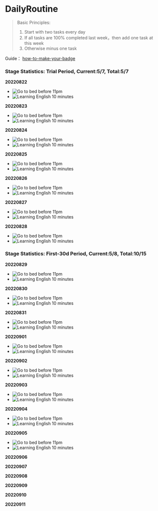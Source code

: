 # DailyRoutine

> Basic Principles:
> 1. Start with two tasks every day
> 2. If all tasks are 100% completed last week，then add one task at this week
> 3. Otherwise minus one task

Guide： [how-to-make-your-badge](https://shields.io/category/coverage)

### Stage Statistics: Trial Period, Current:5/7, Total:5/7

**20220822**

- ![Go to bed before 11pm](https://img.shields.io/badge/Go%20to%20bed%20before%2011pm-100%25-brightgreen)
- ![Learning English 10 minutes](https://img.shields.io/badge/Learning%20English%2010%20minutes%20-100%25-brightgreen)

**20220823**

- ![Go to bed before 11pm](https://img.shields.io/badge/Go%20to%20bed%20before%2011pm-100%25-brightgreen)
- ![Learning English 10 minutes](https://img.shields.io/badge/Learning%20English%2010%20minutes%20-100%25-brightgreen)

**20220824**

- ![Go to bed before 11pm](https://img.shields.io/badge/Go%20to%20bed%20before%2011pm-100%25-brightgreen)
- ![Learning English 10 minutes](https://img.shields.io/badge/Learning%20English%2010%20minutes%20-100%25-brightgreen)

**20220825**

- ![Go to bed before 11pm](https://img.shields.io/badge/Go%20to%20bed%20before%2011pm-50%25-yellow)
- ![Learning English 10 minutes](https://img.shields.io/badge/Learning%20English%2010%20minutes%20-100%25-brightgreen)

**20220826**

- ![Go to bed before 11pm](https://img.shields.io/badge/Go%20to%20bed%20before%2011pm-50%25-yellow)
- ![Learning English 10 minutes](https://img.shields.io/badge/Learning%20English%2010%20minutes%20-100%25-brightgreen)

**20220827**

- ![Go to bed before 11pm](https://img.shields.io/badge/Go%20to%20bed%20before%2011pm-100%25-brightgreen)
- ![Learning English 10 minutes](https://img.shields.io/badge/Learning%20English%2010%20minutes%20-100%25-brightgreen)

**20220828**

- ![Go to bed before 11pm](https://img.shields.io/badge/Go%20to%20bed%20before%2011pm-100%25-brightgreen)
- ![Learning English 10 minutes](https://img.shields.io/badge/Learning%20English%2010%20minutes%20-100%25-brightgreen)


### Stage Statistics: First-30d Period, Current:5/8, Total:10/15

**20220829**

- ![Go to bed before 11pm](https://img.shields.io/badge/Go%20to%20bed%20before%2011pm-100%25-brightgreen)
- ![Learning English 10 minutes](https://img.shields.io/badge/Learning%20English%2010%20minutes%20-100%25-brightgreen)

**20220830**

- ![Go to bed before 11pm](https://img.shields.io/badge/Go%20to%20bed%20before%2011pm-50%25-yellow)
- ![Learning English 10 minutes](https://img.shields.io/badge/Learning%20English%2010%20minutes%20-100%25-brightgreen)

**20220831**

- ![Go to bed before 11pm](https://img.shields.io/badge/Go%20to%20bed%20before%2011pm-100%25-brightgreen)
- ![Learning English 10 minutes](https://img.shields.io/badge/Learning%20English%2010%20minutes%20-100%25-brightgreen)

**20220901**

- ![Go to bed before 11pm](https://img.shields.io/badge/Go%20to%20bed%20before%2011pm-100%25-brightgreen)
- ![Learning English 10 minutes](https://img.shields.io/badge/Learning%20English%2010%20minutes%20-100%25-brightgreen)

**20220902**

- ![Go to bed before 11pm](https://img.shields.io/badge/Go%20to%20bed%20before%2011pm-50%25-yellow)
- ![Learning English 10 minutes](https://img.shields.io/badge/Learning%20English%2010%20minutes%20-100%25-brightgreen)

**20220903**

- ![Go to bed before 11pm](https://img.shields.io/badge/Go%20to%20bed%20before%2011pm-50%25-yellow)
- ![Learning English 10 minutes](https://img.shields.io/badge/Learning%20English%2010%20minutes%20-100%25-brightgreen)

**20220904**

- ![Go to bed before 11pm](https://img.shields.io/badge/Go%20to%20bed%20before%2011pm-100%25-brightgreen)
- ![Learning English 10 minutes](https://img.shields.io/badge/Learning%20English%2010%20minutes%20-100%25-brightgreen)

**20220905**

- ![Go to bed before 11pm](https://img.shields.io/badge/Go%20to%20bed%20before%2011pm-100%25-brightgreen)
- ![Learning English 10 minutes](https://img.shields.io/badge/Learning%20English%2010%20minutes%20-100%25-brightgreen)

**20220906**


**20220907**


**20220908**


**20220909**


**20220910**


**20220911**